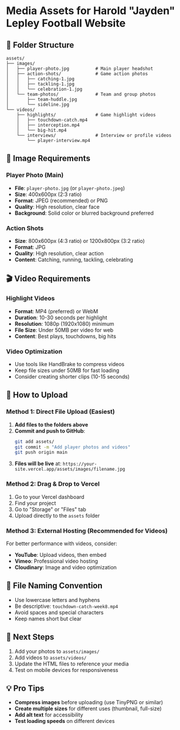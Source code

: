# Media Assets for Harold "Jayden" Lepley Football Website

## 📁 Folder Structure
```
assets/
├── images/
│   ├── player-photo.jpg          # Main player headshot
│   ├── action-shots/             # Game action photos
│   │   ├── catching-1.jpg
│   │   ├── tackling-1.jpg
│   │   └── celebration-1.jpg
│   └── team-photos/              # Team and group photos
│       ├── team-huddle.jpg
│       └── sideline.jpg
└── videos/
    ├── highlights/               # Game highlight videos
    │   ├── touchdown-catch.mp4
    │   ├── interception.mp4
    │   └── big-hit.mp4
    └── interviews/               # Interview or profile videos
        └── player-interview.mp4
```

## 📸 Image Requirements

### Player Photo (Main)
- **File**: `player-photo.jpg` (or `player-photo.jpeg`)
- **Size**: 400x600px (2:3 ratio)
- **Format**: JPEG (recommended) or PNG
- **Quality**: High resolution, clear face
- **Background**: Solid color or blurred background preferred

### Action Shots
- **Size**: 800x600px (4:3 ratio) or 1200x800px (3:2 ratio)
- **Format**: JPG
- **Quality**: High resolution, clear action
- **Content**: Catching, running, tackling, celebrating

## 🎬 Video Requirements

### Highlight Videos
- **Format**: MP4 (preferred) or WebM
- **Duration**: 10-30 seconds per highlight
- **Resolution**: 1080p (1920x1080) minimum
- **File Size**: Under 50MB per video for web
- **Content**: Best plays, touchdowns, big hits

### Video Optimization
- Use tools like HandBrake to compress videos
- Keep file sizes under 50MB for fast loading
- Consider creating shorter clips (10-15 seconds)

## 🚀 How to Upload

### Method 1: Direct File Upload (Easiest)
1. **Add files to the folders above**
2. **Commit and push to GitHub**:
   ```bash
   git add assets/
   git commit -m "Add player photos and videos"
   git push origin main
   ```
3. **Files will be live** at: `https://your-site.vercel.app/assets/images/filename.jpg`

### Method 2: Drag & Drop to Vercel
1. Go to your Vercel dashboard
2. Find your project
3. Go to "Storage" or "Files" tab
4. Upload directly to the `assets` folder

### Method 3: External Hosting (Recommended for Videos)
For better performance with videos, consider:
- **YouTube**: Upload videos, then embed
- **Vimeo**: Professional video hosting
- **Cloudinary**: Image and video optimization

## 📝 File Naming Convention
- Use lowercase letters and hyphens
- Be descriptive: `touchdown-catch-week8.mp4`
- Avoid spaces and special characters
- Keep names short but clear

## 🎯 Next Steps
1. Add your photos to `assets/images/`
2. Add videos to `assets/videos/`
3. Update the HTML files to reference your media
4. Test on mobile devices for responsiveness

## 💡 Pro Tips
- **Compress images** before uploading (use TinyPNG or similar)
- **Create multiple sizes** for different uses (thumbnail, full-size)
- **Add alt text** for accessibility
- **Test loading speeds** on different devices
